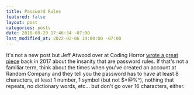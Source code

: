 ```yaml
---
title: Password Rules
featured: false
layout: post
categories: posts
date: 2018-08-29 17:46:34 -07:00
last_modified_at: 2022-02-06 14:00:00 -07:00
---
```


It's not a new post but Jeff Atwood over at Coding Horror [wrote a great piece](https://blog.codinghorror.com/password-rules-are-bullshit/) back in 2017 about the insanity that are password rules. If that's not a familiar term, think about the times when you've created an account at Random Company and they tell you the password has to have at least 8 characters, at least 1 number, 1 symbol (but not $*@%^), nothing that repeats, no dictionary words, etc… but don't go over 16 characters, either.

